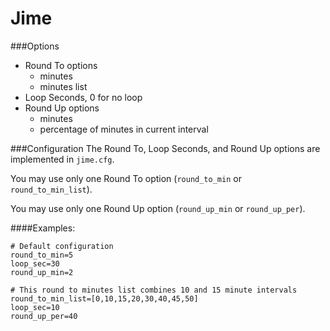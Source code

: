 # Jime
###Options
* Round To options
  * minutes
  * minutes list
* Loop Seconds, 0 for no loop
* Round Up options
  * minutes
  * percentage of minutes in current interval

###Configuration
The Round To, Loop Seconds, and Round Up options are implemented in `jime.cfg`.

You may use only one Round To option (`round_to_min` or `round_to_min_list`).

You may use only one Round Up option (`round_up_min` or `round_up_per`).



####Examples:
```
# Default configuration
round_to_min=5
loop_sec=30
round_up_min=2
```
```
# This round to minutes list combines 10 and 15 minute intervals
round_to_min_list=[0,10,15,20,30,40,45,50]
loop_sec=10
round_up_per=40
```
